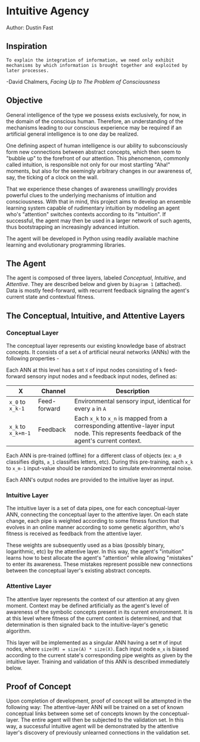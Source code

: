 # Intuitive Agency

Author: Dustin Fast

## Inspiration

`To explain the integration of information, we need only exhibit mechanisms by which information is brought together and exploited by later processes.`  

-David Chalmers, *Facing Up to The Problem of Consciousness*

## Objective

General intelligence of the type we possess exists exclusively, for now, in the domain of the conscious human. Therefore, an understanding of the mechanisms leading to our conscious experience may be required if an artificial general intelligence is to one day be realized.

One defining aspect of human intelligence is our ability to subconsciously form new connections between abstract concepts, which then seem to "bubble up" to the forefront of our attention. This phenomenon, commonly called intuition, is responsible not only for our most startling "Aha!" moments, but also for the seemingly arbitrary changes in our awareness of, say, the ticking of a clock on the wall.

That we experience these changes of awareness unwillingly provides powerful clues to the underlying mechanisms of intuition and consciousness. With that in mind, this project aims to develop an ensemble learning system capable of rudimentary intuition by modeling an agent who's "attention" switches contexts according to its "intuition". If successful, the agent may then be used in a larger network of such agents, thus bootstrapping an increasingly advanced intuition.

The agent will be developed in Python using readily available machine learning and evolutionary programming libraries.

## The Agent

The agent is composed of three layers, labeled *Conceptual*, *Intuitive*, and *Attentive*. They are described below and given by `Diagram 1` (attached). Data is mostly feed-forward, with recurrent feedback signaling the agent's current state and contextual fitness.

## The Conceptual, Intuitive, and Attentive Layers

### Conceptual Layer

The conceptual layer represents our existing knowledge base of abstract concepts. It consists of a set `A` of artificial neural networks (ANNs) with the following properties -

Each ANN at this level has a set `X` of input nodes consisting of `k` feed-forward sensory input nodes and `m` feedback input nodes, defined as:

| X         | Channel        |  Description |
|-------------|-------------| -------------|
| `x_0` to `x_k-1` | Feed-forward | Environmental sensory input, identical for every `a` in `A` |
| `x_k` to `x_k+m-1`   | Feedback    | Each `x_k` to `x_n` is mapped from a corresponding attentive-layer input node. This represents feedback of the agent's current context. |

Each ANN is pre-trained (offline) for a different class of objects (ex: `a_0` classifies digits, `a_1` classifies letters, etc). During this pre-training, each `x_k` to `x_m-1` input-value should be randomized to simulate environmental noise.

Each ANN's output nodes are provided to the intuitive layer as input.

### Intuitive Layer

The intuitive layer is a set of data pipes, one for each conceptual-layer ANN, connecting the conceptual layer to the attentive layer. On each state change, each pipe is weighted according to some fitness function that evolves in an online manner according to some genetic algorithm, who's fitness is received as feedback from the attentive layer.

These weights are subsequently used as a bias (possibly binary, logarithmic, etc) by the attentive layer. In this way, the agent's "intuition" learns how to best allocate the agent's "attention" while allowing "mistakes" to enter its awareness. These mistakes represent possible new connections between the conceptual layer's existing abstract concepts.

### Attentive Layer

The attentive layer represents the context of our attention at any given moment. Context may be defined artificially as the agent's level of awareness of the symbolic concepts present in its current environment. It is at this level where fitness of the current context is determined, and that determination is then signaled back to the intuitive-layer's genetic algorithm.

This layer will be implemented as a singular ANN having a set `M` of input nodes, where `size(M) = size(A) * size(X)`. Each input node `m_x` is biased according to the current state's corresponding pipe weights as given by the intuitive layer. Training and validation of this ANN is described immediately below.

## Proof of Concept

Upon completion of development, proof of concept will be attempted in the following way: The attentive-layer ANN will be trained on a set of known conceptual links between some set of concepts known by the conceptual-layer. The entire agent will then be subjected to the validation set. In this way, a successful intuitive agent will be demonstrated by the attentive layer's discovery of previously unlearned connections in the validation set.
